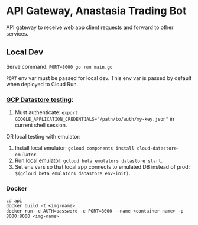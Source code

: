 # API Gateway, Anastasia Trading Bot

API gateway to receive web app client requests and forward to other services.

## Local Dev

Serve command: `PORT=8000 go run main.go`

`PORT` env var must be passed for local dev. This env var is passed by default when deployed to Cloud Run.

### [GCP Datastore testing](https://cloud.google.com/datastore/docs/reference/libraries#client-libraries-install-go):

1. Must authenticate: `export GOOGLE_APPLICATION_CREDENTIALS="/path/to/auth/my-key.json"` in current shell session.

OR local testing with emulator:

1. Install local emulator: `gcloud components install cloud-datastore-emulator`.
2. [Run local emulator](https://cloud.google.com/datastore/docs/tools/datastore-emulator): `gcloud beta emulators datastore start`.
3. Set env vars so that local app connects to emulated DB instead of prod: `$(gcloud beta emulators datastore env-init)`.

### Docker

```
cd api
docker build -t <img-name> .
docker run -e AUTH=password -e PORT=8000 --name <container-name> -p 8000:8000 <img-name>
```
